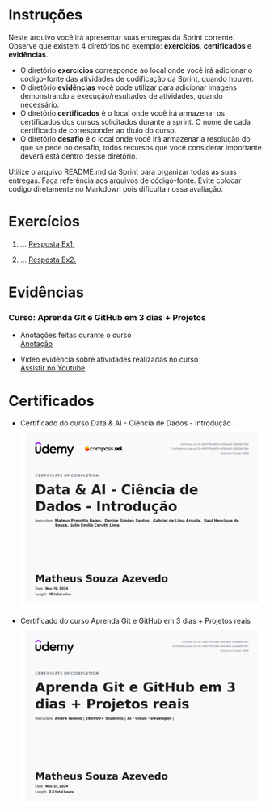 
# Instruções

Neste arquivo você irá apresentar suas entregas da Sprint corrente. Observe que existem 4 diretórios no exemplo: **exercícios**, **certificados** e **evidências**.

 - O diretório **exercícios** corresponde ao local onde você irá adicionar o código-fonte das atividades de codificação da Sprint, quando houver.
 - O diretório **evidências** você pode utilizar para adicionar imagens demonstrando a execução/resultados de atividades, quando necessário.
 - O diretório **certificados** é o local onde você irá armazenar os certificados dos cursos solicitados durante a sprint. O nome de cada certificado de corresponder ao título do curso.
 - O diretório **desafio** é o local onde você irá armazenar a resolução do que se pede no desafio, todos recursos que você considerar importante deverá está dentro desse diretório.

Utilize o arquivo README.md da Sprint para organizar todas as suas entregas. Faça referência aos arquivos de código-fonte. Evite colocar código diretamente no Markdown pois dificulta nossa avaliação.


# Exercícios


1. ...
[Resposta Ex1.](exercicios/ex1.txt)


2. ...
[Resposta Ex2.](exercicios/ex2.txt)




# Evidências

### Curso: Aprenda Git e GitHub em 3 dias + Projetos 

- Anotações feitas durante o curso<br>
[Anotação](./evidencias/curso_git_github/note.txt)

- Vídeo evidência sobre atividades realizadas no curso<br>
[Assistir no Youtube](https://youtu.be/eKtUz_Xe9tw)

# Certificados


- Certificado do curso Data & AI - Ciência de Dados - Introdução
![Certificado](./certificados/data_&_ai_introducao.jpg)

- Certificado do curso Aprenda Git e GitHub em 3 dias + Projetos reais
![Certificado](./certificados/aprenda_git_e_github_em_3_dias.jpg)


